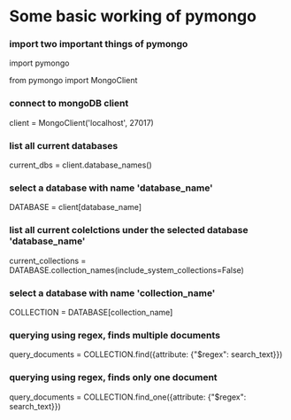 Some basic working of pymongo
=============================

### import two important things of pymongo
import pymongo 

from pymongo import MongoClient

### connect to mongoDB client 
client = MongoClient('localhost', 27017) 

### list all current databases 
current_dbs = client.database_names()

### select a database with name 'database_name' 
DATABASE = client[database_name]

### list all current colelctions under the selected database 'database_name' 
current_collections = DATABASE.collection_names(include_system_collections=False)

### select a database with name 'collection_name' 
COLLECTION = DATABASE[collection_name]

### querying using regex, finds multiple documents 
query_documents = COLLECTION.find({attribute: {"$regex": search_text}})

### querying using regex, finds only one document 
query_documents = COLLECTION.find_one({attribute: {"$regex": search_text}})
